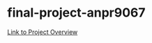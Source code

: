 # final-project-anpr9067
[Link to Project Overview](https://github.com/cu-ecen-5013/final-project-anpr9067/wiki/Final-Project-Schedule)

